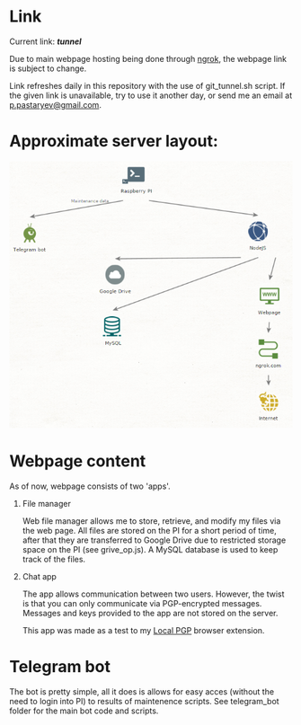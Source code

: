 # Link

Current link: ___tunnel___ 

Due to main webpage hosting being done through [ngrok](https://ngrok.com/), the webpage link is subject to change.

Link refreshes daily in this repository with the use of git_tunnel.sh script. If the given link is unavailable, try to use it another day, or send me an email at p.pastaryev@gmail.com.

# Approximate server layout:

![Layout](layout.png)


# Webpage content

As of now, webpage consists of two 'apps'.

1. File manager

	Web file manager allows me to store, retrieve, and modify my files via the web page. All files are stored on the PI for a short period of time, after that they are transferred to Google Drive due to restricted storage space on the PI (see grive_op.js). A MySQL database is used to keep track of the files.

2. Chat app

	The app allows communication between two users. However, the twist is that you can only communicate via PGP-encrypted messages. Messages and keys provided to the app are not stored on the server.

	This app was made as a test to my [Local PGP](https://github.com/x0th/Local-PGP) browser extension.

# Telegram bot

The bot is pretty simple, all it does is allows for easy acces (without the need to login into PI) to results of maintenence scripts. See telegram_bot folder for the main bot code and scripts.